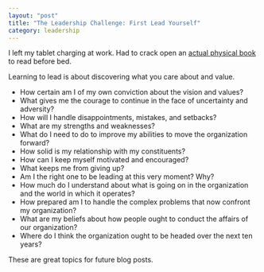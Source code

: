 ```yaml
---
layout: "post"
title: "The Leadership Challenge: First Lead Yourself"
category: leadership
---
```


I left my tablet charging at work. Had to crack open an [actual physical book](http://www.amazon.com/The-Leadership-Challenge-4th-Edition/dp/0787984922) to read before bed.

Learning to lead is about discovering what you care about and value.

* How certain am I of my own conviction about the vision and values?
* What gives me the courage to continue in the face of uncertainty and adversity?
* How will I handle disappointments, mistakes, and setbacks?
* What are my strengths and weaknesses?
* What do I need to do to improve my abilities to move the organization forward?
* How solid is my relationship with my constituents?
* How can I keep myself motivated and encouraged?
* What keeps me from giving up?
* Am I the right one to be leading at this very moment? Why?
* How much do I understand about what is going on in the organization and the world in which it operates?
* How prepared am I to handle the complex problems that now confront my organization?
* What are my beliefs about how people ought to conduct the affairs of our organization?
* Where do I think the organization ought to be headed over the next ten years?

These are great topics for future blog posts.